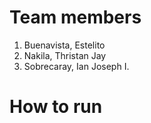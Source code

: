 # Team members

1. Buenavista, Estelito
2. Nakila, Thristan Jay
3. Sobrecaray, Ian Joseph I.

# How to run
